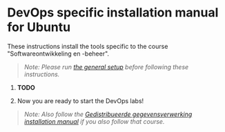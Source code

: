 # DevOps specific installation manual for Ubuntu

These instructions install the tools specific to the course "Softwareontwikkeling en -beheer".

> *Note: Please run [the general setup](./setup-ubuntu.md) before following these instructions.*

1. **TODO**

1. Now you are ready to start the DevOps labs!

> *Note: Also follow the [Gedistribueerde gegevensverwerking installation manual](./gdv-setup-ubuntu.md) if you also follow that course.*
